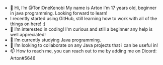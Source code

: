 - 👋 Hi, I’m @ToniOneKenobi My name is Arton i'm 17 years old, beginner in java programming. Looking forward to learn!
- I recently started using GitHub, still learning how to work with all of the things on here! :)  
- 👀 I’m interested in coding! I'm curious and still a beginner any help is well appreciated!
- 🌱 I’m currently studying Java programming.
- 💞️ I’m looking to collaborate on any Java projects that i can be useful in!
- 📫 How to reach me, you can reach out to me by adding me on Dicord: Arton#5646

<!---
ToniOneKenobi/ToniOneKenobi is a ✨ special ✨ repository because its `README.md` (this file) appears on your GitHub profile.
You can click the Preview link to take a look at your changes.
--->
